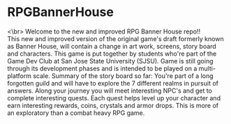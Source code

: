 # RPGBannerHouse
<\br> Welcome to the new and improved RPG Banner House repo!! </br>
This new and improved version of the original game's draft formerly known as Banner House, will contain a change in art work, screens, story board and characters. 
This game is put together by students who're part of the Game Dev Club at San Jose State University (SJSU).
Game is still going through its development phases and is intended to be played on a multi-platform scale. 
Summary of the story board so far:
    You're part of a long forgotten guild and will have to explore the 7 different realms in pursuit of answers. Along your journey you will meet interesting NPC's and
    get to complete interesting quests. Each quest helps level up your character and earn interesting rewards, coins, crystals and armor drops. This is more of an 
    exploratory than a combat heavy RPG game. 
